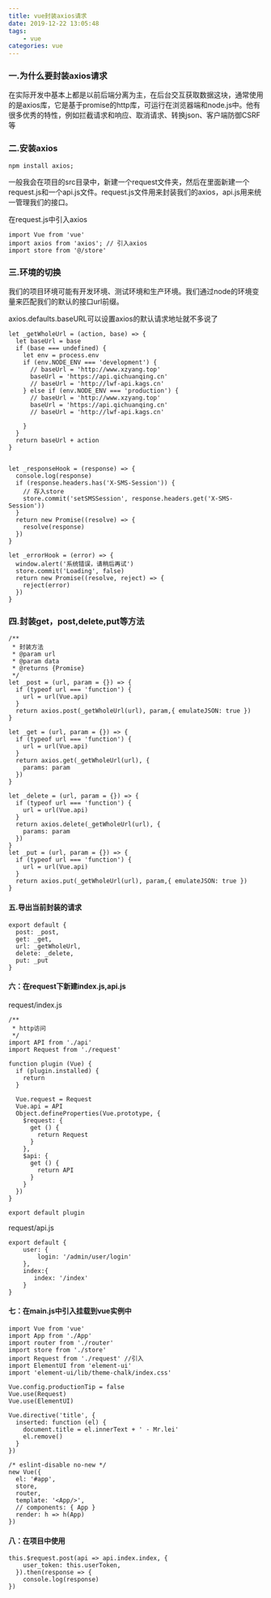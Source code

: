 ```yaml
---
title: vue封装axios请求
date: 2019-12-22 13:05:48
tags:
	- vue
categories: vue
---
```

### 一.为什么要封装axios请求

在实际开发中基本上都是以前后端分离为主，在后台交互获取数据这块，通常使用的是axios库，它是基于promise的http库，可运行在浏览器端和node.js中。他有很多优秀的特性，例如拦截请求和响应、取消请求、转换json、客户端防御CSRF等

### 二.安装axios

```
npm install axios;
```
一般我会在项目的src目录中，新建一个request文件夹，然后在里面新建一个request.js和一个api.js文件。request.js文件用来封装我们的axios，api.js用来统一管理我们的接口。

在request.js中引入axios

```
import Vue from 'vue'
import axios from 'axios'; // 引入axios
import store from '@/store'
```

### 三.环境的切换
我们的项目环境可能有开发环境、测试环境和生产环境。我们通过node的环境变量来匹配我们的默认的接口url前缀。

axios.defaults.baseURL可以设置axios的默认请求地址就不多说了

```
let _getWholeUrl = (action, base) => {
  let baseUrl = base
  if (base === undefined) {
    let env = process.env
    if (env.NODE_ENV === 'development') {
      // baseUrl = 'http://www.xzyang.top'
      baseUrl = 'https://api.qichuanqing.cn'
      // baseUrl = 'http://lwf-api.kags.cn'
    } else if (env.NODE_ENV === 'production') {
      // baseUrl = 'http://www.xzyang.top'
      baseUrl = 'https://api.qichuanqing.cn'
      // baseUrl = 'http://lwf-api.kags.cn'

    }
  }
  return baseUrl + action
}


let _responseHook = (response) => {
  console.log(response)
  if (response.headers.has('X-SMS-Session')) {
    // 存入store
    store.commit('setSMSSession', response.headers.get('X-SMS-Session'))
  }
  return new Promise((resolve) => {
    resolve(response)
  })
}

let _errorHook = (error) => {
  window.alert('系统错误，请稍后再试')
  store.commit('Loading', false)
  return new Promise((resolve, reject) => {
    reject(error)
  })
}

```

### 四.封装get，post,delete,put等方法


```
/**
 * 封装方法
 * @param url
 * @param data
 * @returns {Promise}
 */
let _post = (url, param = {}) => {
  if (typeof url === 'function') {
    url = url(Vue.api)
  }
  return axios.post(_getWholeUrl(url), param,{ emulateJSON: true })
}

let _get = (url, param = {}) => {
  if (typeof url === 'function') {
    url = url(Vue.api)
  }
  return axios.get(_getWholeUrl(url), {
    params: param
  })
}

let _delete = (url, param = {}) => {
  if (typeof url === 'function') {
    url = url(Vue.api)
  }
  return axios.delete(_getWholeUrl(url), {
    params: param
  })
}
let _put = (url, param = {}) => {
  if (typeof url === 'function') {
    url = url(Vue.api)
  }
  return axios.put(_getWholeUrl(url), param,{ emulateJSON: true })
}
```
#### 五.导出当前封装的请求


```
export default {
  post: _post,
  get: _get,
  url: _getWholeUrl,
  delete: _delete,
  put: _put
}
```

#### 六：在request下新建index.js,api.js

request/index.js


```
/**
 * http访问
 */
import API from './api'
import Request from './request'

function plugin (Vue) {
  if (plugin.installed) {
    return
  }

  Vue.request = Request
  Vue.api = API
  Object.defineProperties(Vue.prototype, {
    $request: {
      get () {
        return Request
      }
    },
    $api: {
      get () {
        return API
      }
    }
  })
}

export default plugin
```

request/api.js



```
export default {
    user: {
        login: '/admin/user/login'
    },
    index:{
       index: '/index'
    }
}
```


#### 七：在main.js中引入挂载到vue实例中


```
import Vue from 'vue'
import App from './App'
import router from './router'
import store from './store'
import Request from './request' //引入
import ElementUI from 'element-ui'
import 'element-ui/lib/theme-chalk/index.css'

Vue.config.productionTip = false
Vue.use(Request)
Vue.use(ElementUI)

Vue.directive('title', {
  inserted: function (el) {
    document.title = el.innerText + ' - Mr.lei'
    el.remove()
  }
})

/* eslint-disable no-new */
new Vue({
  el: '#app',
  store,
  router,
  template: '<App/>',
  // components: { App }
  render: h => h(App)
})

```
#### 八：在项目中使用


```
this.$request.post(api => api.index.index, {
    user_token: this.userToken,
  }).then(response => {
    console.log(response)
})
```
